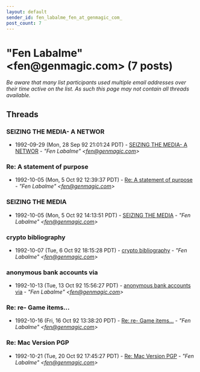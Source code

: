 ```yaml
---
layout: default
sender_id: fen_labalme_fen_at_genmagic_com_
post_count: 7
---
```


# "Fen Labalme" <fen<span>@</span>genmagic.com> (7 posts)

_Be aware that many list participants used multiple email addresses over their time active on the list. As such this page may not contain all threads available._

## Threads

### SEIZING THE MEDIA- A NETWOR
+ 1992-09-29 (Mon, 28 Sep 92 21:01:24 PDT) - [SEIZING THE MEDIA- A NETWOR](/archive/1992/09/63838c4c1c21215f4440e8cd823b5208586a474466b0784d8d9ce6cc851237ee) - _"Fen Labalme" \<fen@genmagic.com\>_

### Re: A statement of purpose
+ 1992-10-05 (Mon, 5 Oct 92 12:39:37 PDT) - [Re: A statement of purpose](/archive/1992/10/e2a2c9c2857d03bb64e38e8742f8292bbf7266e8a65d2813c137b6e7def9a270) - _"Fen Labalme" \<fen@genmagic.com\>_

### SEIZING THE MEDIA
+ 1992-10-05 (Mon, 5 Oct 92 14:13:51 PDT) - [SEIZING THE MEDIA](/archive/1992/10/9b0f7d4cfbf394d78abd793e65f86c721452dc1454c59cbe4848c0254985b168) - _"Fen Labalme" \<fen@genmagic.com\>_

### crypto bibliography
+ 1992-10-07 (Tue, 6 Oct 92 18:15:28 PDT) - [crypto bibliography](/archive/1992/10/c0094d30aae2f264d54c00e2adaab23b7db56a2a200f99c89012212afe70d689) - _"Fen Labalme" \<fen@genmagic.com\>_

### anonymous bank accounts via
+ 1992-10-13 (Tue, 13 Oct 92 15:56:27 PDT) - [anonymous bank accounts via](/archive/1992/10/8e87d88b6c80f224c865eefc0ae571ef209e27f74794dfe87038163ab2542064) - _"Fen Labalme" \<fen@genmagic.com\>_

### Re: re- Game items...
+ 1992-10-16 (Fri, 16 Oct 92 13:38:20 PDT) - [Re: re- Game items...](/archive/1992/10/cf821db9e638415f16c56b7fb6a03d13fd064483aa4118d8859ba76ef962b393) - _"Fen Labalme" \<fen@genmagic.com\>_

### Re: Mac Version PGP
+ 1992-10-21 (Tue, 20 Oct 92 17:45:27 PDT) - [Re: Mac Version PGP](/archive/1992/10/d17e628ac496e3a004a9f879ef9239a023df5d895840bff1e130d2b626029ad9) - _"Fen Labalme" \<fen@genmagic.com\>_

